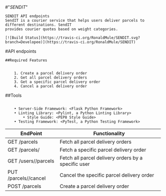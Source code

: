 #"*SENDIT*" 
~~~
SENDIT API endpoints
SendIT is a courier service that helps users deliver parcels to different destinations. SendIT
provides courier quotes based on weight categories.

[![Build Status](https://travis-ci.org/RonaldMule/SENDIT.svg?branch=Developee)](https://travis-ci.org/RonaldMule/SENDIT)

~~~
#API endpoints



~~~
##Required Features


    1. Create a parcel delivery order
    2. Get all parcel delivery orders
    3. Get a specific parcel delivery order
    4. Cancel a parcel delivery order
~~~

##Tools

~~~

    • Server-Side Framework: <Flask Python Framework>
    • Linting Library: <Pylint, a Python Linting Library>
        • Style Guide: <PEP8 Style Guide>
    • Testing Framework: <PyTest, a Python Testing Framework>
~~~

|     EndPoint 	                |                Functionality             | 
|-------------------------------|------------------------------------------|
|GET /parcels                   |Fetch all parcel delivery orders          |
|GET /parcels/<parcelId>        |Fetch a specific parcel delivery order    |
|GET /users/<userId>/parcels    |Fetch all parcel delivery orders by a specific user|
|PUT /parcels/<parcelId>/cancel |Cancel the specific parcel delivery order|
|POST /parcels                  |Create a parcel delivery order         |

